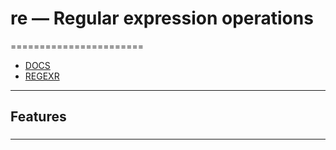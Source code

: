# re — Regular expression operations
=======================


- [DOCS](https://docs.python.org/3/library/re.html)
- [REGEXR](https://regexr.com/)
-----------------------------------------------------------------------------------------------------

## Features


### 


-----------------------------------------------------------------------------------------------------